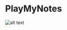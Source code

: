 # PlayMyNotes

![alt text](https://tenor.com/ru/view/music-animation-piano-play-the-piano-musician-gif-22320905)
